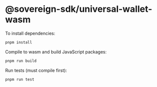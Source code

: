 # @sovereign-sdk/universal-wallet-wasm

To install dependencies:

```bash
pnpm install
```

Compile to wasm and build JavaScript packages:

```bash
pnpm run build
```

Run tests (must compile first):

```bash
pnpm run test
```

